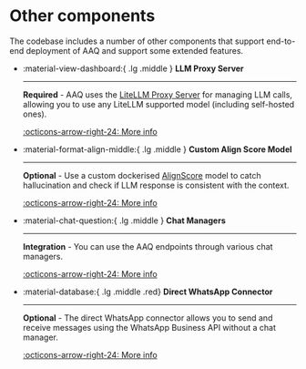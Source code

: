 # Other components

The codebase includes a number of other components that support end-to-end
deployment of AAQ and support some extended features.

<div class="grid cards" markdown>

- :material-view-dashboard:{ .lg .middle } __LLM Proxy Server__

    ---

    __Required__ - AAQ uses the [LiteLLM Proxy Server](https://litellm.vercel.app/docs/simple_proxy) for
    managing LLM calls, allowing you to use any LiteLLM supported model (including self-hosted ones).

    [:octicons-arrow-right-24: More info](./litellm-proxy/index.md)

- :material-format-align-middle:{ .lg .middle } __Custom Align Score Model__

    ---

    __Optional__ - Use a custom dockerised [AlignScore](https://arxiv.org/abs/2305.16739) model to catch
    hallucination and check if LLM response is consistent with the context.

    [:octicons-arrow-right-24: More info](./align-score/index.md)

- :material-chat-question:{ .lg .middle } __Chat Managers__

    ---

    __Integration__ - You can use the AAQ endpoints through various chat managers.

    [:octicons-arrow-right-24: More info](./chat_managers/index.md)

- :material-database:{ .lg .middle .red} __Direct WhatsApp Connector__

    ---

    __Optional__ - The direct WhatsApp connector allows you to send and receive messages
    using the WhatsApp Business API without a chat manager.

    [:octicons-arrow-right-24: More info](./whatsapp/index.md)

</div>
